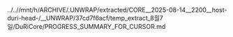 ../..//mnt/h/ARCHIVE/.UNWRAP/extracted/CORE__2025-08-14__2200__host-duri-head-/__UNWRAP/37cd7f6acf/temp_extract_8월7일/DuRiCore/PROGRESS_SUMMARY_FOR_CURSOR.md
